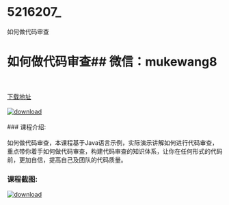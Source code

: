 # 5216207_
如何做代码审查
# 如何做代码审查## 微信：mukewang8
<br/></br>[下载地址](http://www.36tz.cn/article/5216207 "下载地址")
<br/></br>[![download](http://36tz.cn/muke_img/2020_11_2-54-300x203.png "下载地址")](http://www.36tz.cn/article/5216207 "下载地址")
<br/></br>### 课程介绍:<br/></br>如何做代码审查，本课程基于Java语言示例，实际演示讲解如何进行代码审查，重点带你着手如何做代码审查，构建代码审查的知识体系，让你在任何形式的代码前，更加自信，提高自己及团队的代码质量。

### 课程截图:
[![download](http://36tz.cn/muke_img/2020_11_1-53.png "下载地址")](http://www.36tz.cn/article/5216207 "下载地址")
